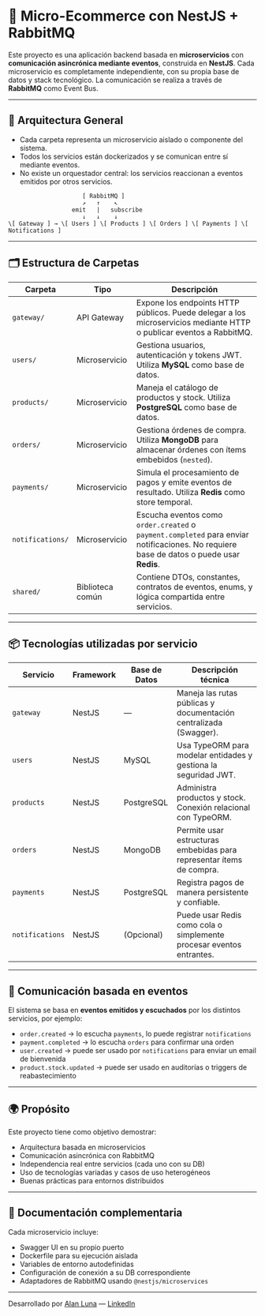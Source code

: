 # 🧩 Micro-Ecommerce con NestJS + RabbitMQ

Este proyecto es una aplicación backend basada en **microservicios** con **comunicación asincrónica mediante eventos**, construida en **NestJS**. Cada microservicio es completamente independiente, con su propia base de datos y stack tecnológico. La comunicación se realiza a través de **RabbitMQ** como Event Bus.

---

## 📐 Arquitectura General

- Cada carpeta representa un microservicio aislado o componente del sistema.
- Todos los servicios están dockerizados y se comunican entre sí mediante eventos.
- No existe un orquestador central: los servicios reaccionan a eventos emitidos por otros servicios.


```
                     [ RabbitMQ ]
                     ↗   ↑    ↖
                  emit   |   subscribe
                     ↓   ↓    ↓
\[ Gateway ] → \[ Users ] \[ Products ] \[ Orders ] \[ Payments ] \[ Notifications ]

```

---

## 🗂️ Estructura de Carpetas

| Carpeta           | Tipo              | Descripción                                                                                                                                   |
|-------------------|-------------------|-----------------------------------------------------------------------------------------------------------------------------------------------|
| `gateway/`         | API Gateway       | Expone los endpoints HTTP públicos. Puede delegar a los microservicios mediante HTTP o publicar eventos a RabbitMQ.                          |
| `users/`           | Microservicio     | Gestiona usuarios, autenticación y tokens JWT. Utiliza **MySQL** como base de datos.                                                         |
| `products/`        | Microservicio     | Maneja el catálogo de productos y stock. Utiliza **PostgreSQL** como base de datos.                                                          |
| `orders/`          | Microservicio     | Gestiona órdenes de compra. Utiliza **MongoDB** para almacenar órdenes con ítems embebidos (`nested`).                                       |
| `payments/`        | Microservicio     | Simula el procesamiento de pagos y emite eventos de resultado. Utiliza **Redis** como store temporal.                                        |
| `notifications/`   | Microservicio     | Escucha eventos como `order.created` o `payment.completed` para enviar notificaciones. No requiere base de datos o puede usar **Redis**.     |
| `shared/`          | Biblioteca común  | Contiene DTOs, constantes, contratos de eventos, enums, y lógica compartida entre servicios.                                                 |

---

## 📦 Tecnologías utilizadas por servicio

| Servicio       | Framework | Base de Datos | Descripción técnica                                                 |
|----------------|-----------|---------------|----------------------------------------------------------------------|
| `gateway`      | NestJS    | —             | Maneja las rutas públicas y documentación centralizada (Swagger).   |
| `users`        | NestJS    | MySQL         | Usa TypeORM para modelar entidades y gestiona la seguridad JWT.     |
| `products`     | NestJS    | PostgreSQL    | Administra productos y stock. Conexión relacional con TypeORM.      |
| `orders`       | NestJS    | MongoDB       | Permite usar estructuras embebidas para representar ítems de compra.|
| `payments`     | NestJS    | PostgreSQL    | Registra pagos de manera persistente y confiable.                   |
| `notifications`| NestJS    | (Opcional)    | Puede usar Redis como cola o simplemente procesar eventos entrantes.|

---

## 🎯 Comunicación basada en eventos

El sistema se basa en **eventos emitidos y escuchados** por los distintos servicios, por ejemplo:

- `order.created` → lo escucha `payments`, lo puede registrar `notifications`
- `payment.completed` → lo escucha `orders` para confirmar una orden
- `user.created` → puede ser usado por `notifications` para enviar un email de bienvenida
- `product.stock.updated` → puede ser usado en auditorías o triggers de reabastecimiento

---

## 🌍 Propósito

Este proyecto tiene como objetivo demostrar:

- Arquitectura basada en microservicios
- Comunicación asincrónica con RabbitMQ
- Independencia real entre servicios (cada uno con su DB)
- Uso de tecnologías variadas y casos de uso heterogéneos
- Buenas prácticas para entornos distribuidos

---

## 📄 Documentación complementaria

Cada microservicio incluye:

- Swagger UI en su propio puerto
- Dockerfile para su ejecución aislada
- Variables de entorno autodefinidas
- Configuración de conexión a su DB correspondiente
- Adaptadores de RabbitMQ usando `@nestjs/microservices`

---

Desarrollado por [Alan Luna](https://alanluna.dev) — [LinkedIn](https://www.linkedin.com/in/alanluna00/)